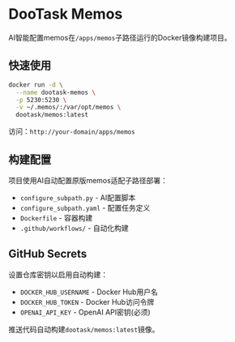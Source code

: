 # DooTask Memos

AI智能配置memos在`/apps/memos`子路径运行的Docker镜像构建项目。

## 快速使用

```bash
docker run -d \
  --name dootask-memos \
  -p 5230:5230 \
  -v ~/.memos/:/var/opt/memos \
  dootask/memos:latest
```

访问：`http://your-domain/apps/memos`

## 构建配置

项目使用AI自动配置原版memos适配子路径部署：

- `configure_subpath.py` - AI配置脚本
- `configure_subpath.yaml` - 配置任务定义
- `Dockerfile` - 容器构建
- `.github/workflows/` - 自动化构建

## GitHub Secrets

设置仓库密钥以启用自动构建：

- `DOCKER_HUB_USERNAME` - Docker Hub用户名  
- `DOCKER_HUB_TOKEN` - Docker Hub访问令牌
- `OPENAI_API_KEY` - OpenAI API密钥(必须)

推送代码自动构建`dootask/memos:latest`镜像。
